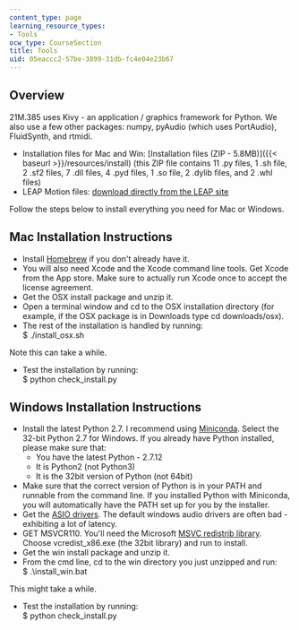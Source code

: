 ```yaml
---
content_type: page
learning_resource_types:
- Tools
ocw_type: CourseSection
title: Tools
uid: 05eaccc2-57be-3899-31db-fc4e04e23b67
---
```


Overview
--------

21M.385 uses Kivy - an application / graphics framework for Python. We also use a few other packages: numpy, pyAudio (which uses PortAudio), FluidSynth, and rtmidi.

*   Installation files for Mac and Win: [Installation files (ZIP - 5.8MB)]({{< baseurl >}}/resources/install) (this ZIP file contains 11 .py files, 1 .sh file, 2 .sf2 files, 7 .dll files, 4 .pyd files, 1 .so file, 2 .dylib files, and 2 .whl files)
*   LEAP Motion files: [download directly from the LEAP site](https://developer.leapmotion.com/sdk/v2)

Follow the steps below to install everything you need for Mac or Windows.

Mac Installation Instructions
-----------------------------

*   Install [Homebrew](http://brew.sh/) if you don't already have it.
*   You will also need Xcode and the Xcode command line tools. Get Xcode from the App store. Make sure to actually run Xcode once to accept the license agreement.
*   Get the OSX install package and unzip it.
*   Open a terminal window and cd to the OSX installation directory (for example, if the OSX package is in Downloads type cd downloads/osx).
*   The rest of the installation is handled by running:  
    $ ./install\_osx.sh

Note this can take a while.

*   Test the installation by running:  
    $ python check\_install.py

Windows Installation Instructions
---------------------------------

*   Install the latest Python 2.7. I recommend using [Miniconda](http://conda.pydata.org/miniconda.html). Select the 32-bit Python 2.7 for Windows. If you already have Python installed, please make sure that:  
    *   You have the latest Python - 2.7.12
    *   It is Python2 (not Python3)
    *   It is the 32bit version of Python (not 64bit)
*   Make sure that the correct version of Python is in your PATH and runnable from the command line. If you installed Python with Miniconda, you will automatically have the PATH set up for you by the installer.
*   Get the [ASIO drivers](http://www.asio4all.com/). The default windows audio drivers are often bad - exhibiting a lot of latency.
*   GET MSVCR110. You'll need the Microsoft [MSVC redistrib library](http://www.microsoft.com/en-us/download/details.aspx?id=30679). Choose vcredist\_x86.exe (the 32bit library) and run to install.
*   Get the win install package and unzip it.
*   From the cmd line, cd to the win directory you just unzipped and run:  
    $ .\\install\_win.bat

This might take a while.

*   Test the installation by running:  
    $ python check\_install.py